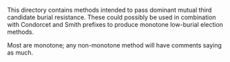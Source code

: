 This directory contains methods intended to pass dominant mutual third
candidate burial resistance. These could possibly be used in combination with
Condorcet and Smith prefixes to produce monotone low-burial election methods.

Most are monotone; any non-monotone method will have comments saying as much.
